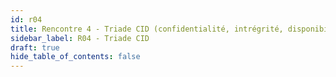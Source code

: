 ```yaml
---
id: r04
title: Rencontre 4 - Triade CID (confidentialité, intrégrité, disponibilité)
sidebar_label: R04 - Triade CID
draft: true
hide_table_of_contents: false
---
```



